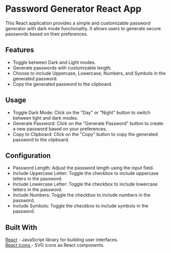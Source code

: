 # Password Generator React App
This React application provides a simple and customizable password generator with dark mode functionality. It allows users to generate secure passwords based on their preferences.

## Features
- Toggle between Dark and Light modes.
- Generate passwords with customizable length.
- Choose to include Uppercase, Lowercase, Numbers, and Symbols in the generated password.
- Copy the generated password to the clipboard.


## Usage
- Toggle Dark Mode: Click on the "Day" or "Night" button to switch between light and dark modes.
- Generate Password: Click on the "Generate Password" button to create a new password based on your preferences.
- Copy to Clipboard: Click on the "Copy" button to copy the generated password to the clipboard.


## Configuration
- Password Length: Adjust the password length using the input field.
- Include Uppercase Letter: Toggle the checkbox to include uppercase letters in the password.
- Include Lowercase Letter: Toggle the checkbox to include lowercase letters in the password.
- Include Numbers: Toggle the checkbox to include numbers in the password.
- Include Symbols: Toggle the checkbox to include symbols in the password.


## Built With
<a href="https://www.react.dev">React<a/> - JavaScript library for building user interfaces. <br>
<a href="https://react-icons.github.io/react-icons/" >React Icons </a> - SVG icons as React components.